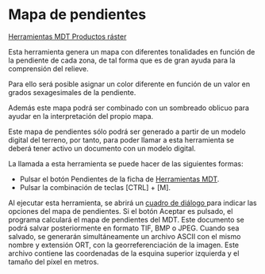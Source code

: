 # Mapa de pendientes

[Herramientas MDT Productos ráster](../fichas-de-herramientas/ficha-de-herramientas-mdt/)

Esta herramienta genera un mapa con diferentes tonalidades en función de la pendiente de cada zona, de tal forma que es de gran ayuda para la comprensión del relieve.

Para ello será posible asignar un color diferente en función de un valor en grados sexagesimales de la pendiente.

Además este mapa podrá ser combinado con un sombreado oblicuo para ayudar en la interpretación del propio mapa.

Este mapa de pendientes sólo podrá ser generado a partir de un modelo digital del terreno, por tanto, para poder llamar a esta herramienta se deberá tener activo un documento con un modelo digital.

La llamada a esta herramienta se puede hacer de las siguientes formas:

* Pulsar el botón  Pendientes de la ficha de [Herramientas MDT](../fichas-de-herramientas/ficha-de-herramientas-mdt/).
* Pulsar la combinación de teclas \[CTRL\] + \[M\].

Al ejecutar esta herramienta, se abrirá un [cuadro de diálogo ](../herramientas-mdt/mapa-de-pendientes.md)para indicar las opciones del mapa de pendientes. Si el botón Aceptar es pulsado, el programa calculará el mapa de pendientes del MDT. Este documento se podrá salvar posteriormente en formato TIF, BMP o JPEG. Cuando sea salvado, se generarán simultáneamente un archivo ASCII con el mismo nombre y extensión ORT, con la georreferenciación de la imagen. Este archivo contiene las coordenadas de la esquina superior izquierda y el tamaño del píxel en metros.


